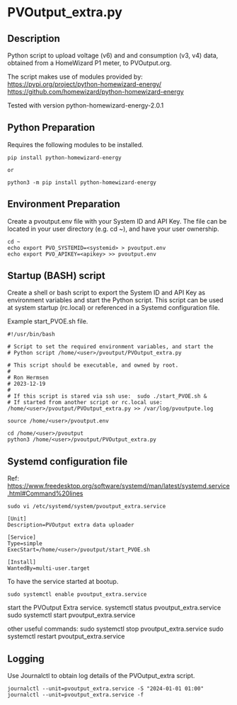 # PVOutput_extra.py

## Description

Python script to upload voltage (v6) and and consumption (v3, v4) data, obtained from a HomeWizard P1 meter, to PVOutput.org.

The script makes use of modules provided by:
https://pypi.org/project/python-homewizard-energy/
https://github.com/homewizard/python-homewizard-energy

Tested with version python-homewizard-energy-2.0.1


## Python Preparation

Requires the following modules to be installed.
```
pip install python-homewizard-energy

or

python3 -m pip install python-homewizard-energy
```


## Environment Preparation
Create a pvoutput.env file with your System ID and API Key.
The file can be located in your user directory (e.g. cd ~), and have your user ownership.

```
cd ~
echo export PVO_SYSTEMID=<systemid> > pvoutput.env
echo export PVO_APIKEY=<apikey> >> pvoutput.env
```


## Startup (BASH) script
Create a shell or bash script to export the System ID and API Key as environment variables and start the Python script.
This script can be used at system startup (rc.local) or referenced in a Systemd configuration file.

Example start_PVOE.sh file.
```
#!/usr/bin/bash

# Script to set the required environment variables, and start the 
# Python script /home/<user>/pvoutput/PVOutput_extra.py

# This script should be executable, and owned by root.
#
# Ron Hermsen
# 2023-12-19
#
# If this script is stared via ssh use:  sudo ./start_PVOE.sh &
# If started from another script or rc.local use: /home/<user>/pvoutput/PVOutput_extra.py >> /var/log/pvoutpute.log

source /home/<user>/pvoutput.env

cd /home/<user>/pvoutput
python3 /home/<user>/pvoutput/PVOutput_extra.py 
```

## Systemd configuration file
Ref:
https://www.freedesktop.org/software/systemd/man/latest/systemd.service.html#Command%20lines

```
sudo vi /etc/systemd/system/pvoutput_extra.service
```

```
[Unit]
Description=PVOutput extra data uploader

[Service]
Type=simple
ExecStart=/home/<user>/pvoutput/start_PVOE.sh

[Install]
WantedBy=multi-user.target
```

To have the service started at bootup.
```
sudo systemctl enable pvoutput_extra.service
```

start the PVOutput Extra service.
systemctl status pvoutput_extra.service
sudo systemctl start pvoutput_extra.service

other useful commands:
sudo systemctl stop pvoutput_extra.service
sudo systemctl restart pvoutput_extra.service


## Logging
Use Journalctl to obtain log details of the PVOutput_extra script.

```
journalctl --unit=pvoutput_extra.service -S "2024-01-01 01:00"
journalctl --unit=pvoutput_extra.service -f
```